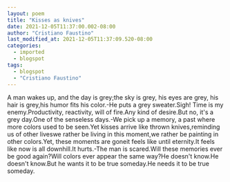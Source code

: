 ```yaml
---
layout: poem
title: "Kisses as knives"
date: 2021-12-05T11:37:00.002-08:00
author: "Cristiano Faustino"
last_modified_at: 2021-12-05T11:37:09.520-08:00
categories:
  - imported
  - blogspot
tags:
  - blogspot
  - "Cristiano Faustino"
---
```


A man wakes up, and the day is grey;the sky is grey, his eyes are grey, his hair is grey,his humor fits his color.-He puts a grey sweater.Sigh! Time is my enemy.Productivity, reactivity, will of fire.Any kind of desire.But no, it's a grey day.One of the senseless days.-We pick up a memory, a past where more colors used to be seen.Yet kisses arrive like thrown knives,reminding us of other liveswe rather be living in this moment,we rather be painting in other colors.Yet, these moments are goneit feels like until eternity.It feels like now is all downhill.It hurts.-The man is scared.Will these memories ever be good again?Will colors ever appear the same way?He doesn't know.He doesn't know.But he wants it to be true someday.He needs it to be true someday.